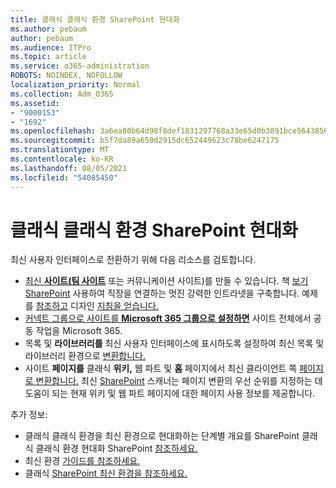 ```yaml
---
title: 클래식 클래식 환경 SharePoint 현대화
ms.author: pebaum
author: pebaum
ms.audience: ITPro
ms.topic: article
ms.service: o365-administration
ROBOTS: NOINDEX, NOFOLLOW
localization_priority: Normal
ms.collection: Adm_O365
ms.assetid:
- "9000153"
- "1692"
ms.openlocfilehash: 3a6ea80b64d98f8def1831297768a33e65d0b3891bce564385631ad01a5a2602
ms.sourcegitcommit: b5f7da89a650d2915dc652449623c78be6247175
ms.translationtype: MT
ms.contentlocale: ko-KR
ms.lasthandoff: 08/05/2021
ms.locfileid: "54085450"
---
```

# <a name="modernize-your-classic-sharepoint-experience"></a>클래식 클래식 환경 SharePoint 현대화

최신 사용자 인터페이스로 전환하기 위해 다음 리소스를 검토합니다.

- [최신 **사이트(팀 사이트**](https://support.office.com/article/create-a-team-site-in-sharepoint-ef10c1e7-15f3-42a3-98aa-b5972711777d) 또는 커뮤니케이션 사이트)를 만들 수 있습니다. 책 [보기 SharePoint](https://lookbook.microsoft.com/assets/SharePoint_lookbook_2019.pdf) 사용하여 직장을 연결하는 멋진 강력한 인트라넷을 구축합니다. 예제를 [참조하고](https://lookbook.microsoft.com/) 디자인 [지침을 얻습니다.](https://spdesign.azurewebsites.net/)
- [커넥트 그룹으로 사이트를 **Microsoft 365 그룹으로 설정하면**](https://docs.microsoft.com/sharepoint/dev/transform/modernize-connect-to-office365-group) 사이트 전체에서 공동 작업을 Microsoft 365.
- 목록 및 **라이브러리를** 최신 사용자 인터페이스에 표시하도록 설정하여 최신 목록 및 라이브러리 환경으로 [변환합니다.](https://docs.microsoft.com/sharepoint/dev/transform/modernize-userinterface-lists-and-libraries)
- 사이트 **페이지를** 클래식 **위키,** 웹 파트 및 **홈** 페이지에서 최신 클라이언트 쪽 [페이지로 변환합니다.](https://docs.microsoft.com/sharepoint/dev/transform/modernize-userinterface-site-pages)  최신 [SharePoint](https://docs.microsoft.com/sharepoint/dev/transform/modernize-scanner) 스캐너는 페이지 변환의 우선 순위를 지정하는 데 도움이 되는 현재 위키 및 웹 파트 페이지에 대한 페이지 사용 정보를 제공합니다.

추가 정보:

- 클래식 클래식 환경을 최신 환경으로 현대화하는 단계별 개요를 SharePoint 클래식 클래식 환경 현대화 SharePoint [참조하세요.](https://docs.microsoft.com/sharepoint/dev/transform/modernize-classic-sites)
- 최신 환경 [가이드를 참조하세요.](https://docs.microsoft.com/sharepoint/guide-to-sharepoint-modern-experience)
- 클래식 [SharePoint 최신 환경을 참조하세요.](https://support.office.com/article/sharepoint-classic-and-modern-experiences-5725c103-505d-4a6e-9350-300d3ec7d73f)
